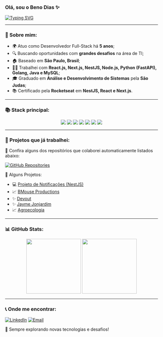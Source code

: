 ### Olá, sou o Beno Dias ✨

[![Typing SVG](https://readme-typing-svg.herokuapp.com?color=%2300FF00&size=22&center=true&vCenter=true&width=500&lines=Desenvolvedor+Full-Stack;Apaixonado+por+tecnologia;Construindo+solu%C3%A7%C3%B5es+inteligentes)](https://git.io/typing-svg)

---

### 🌟 Sobre mim:

- 🌍 Atuo como Desenvolvedor Full-Stack há **5 anos**;
- 🔍 Buscando oportunidades com **grandes desafios** na área de TI;
- 🏠 Baseado em **São Paulo, Brasil**;
- 👨‍💻 Trabalhei com **React.js, Next.js, NestJS, Node.js, Python (FastAPI), Golang, Java e MySQL**;
- 🎓 Graduado em **Análise e Desenvolvimento de Sistemas** pela **São Judas**;
- 📚 Certificado pela **Rocketseat** em **NestJS, React e Next.js**.

---

### 📚 Stack principal:

<div align="center">
  <img src="https://img.shields.io/badge/React-20232A?style=for-the-badge&logo=react&logoColor=61DAFB" />
  <img src="https://img.shields.io/badge/Node.js-43853D?style=for-the-badge&logo=node.js&logoColor=white" />
  <img src="https://img.shields.io/badge/NestJS-E0234E?style=for-the-badge&logo=nestjs&logoColor=white" />
  <img src="https://img.shields.io/badge/TypeScript-3178C6?style=for-the-badge&logo=typescript&logoColor=white" />
  <img src="https://img.shields.io/badge/TailwindCSS-38B2AC?style=for-the-badge&logo=tailwind-css&logoColor=white" />
  <img src="https://img.shields.io/badge/FastAPI-009688?style=for-the-badge&logo=fastapi&logoColor=white" />
  <img src="https://img.shields.io/badge/PostgreSQL-316192?style=for-the-badge&logo=postgresql&logoColor=white" />
</div>

---

### 💪 Projetos que já trabalhei:

🔹 Confira alguns dos repositórios que colaborei automaticamente listados abaixo:

[![GitHub Repositories](https://github-readme-stats.vercel.app/api?username=beno1234&show_icons=true&theme=radical&count_private=true)](https://github.com/beno1234?tab=repositories)

🔹 Alguns Projetos:
- 💻 [Projeto de Notificações (NestJS)](https://github.com/beno1234/notifications-nestjs)
- 📈 [BMouse Productions](https://www.bmouseproductions.com/)
- ✨ [Devout](https://devout-sage.vercel.app/)
- ✨ [Jayme Jonjardim](https://website-jayme.vercel.app/)
- 📈 [Agroecologia](https://site-agroecologia.vercel.app/)

---

### 📊 GitHub Stats:

<div align="center">
  <img height="180em" src="https://github-readme-streak-stats.herokuapp.com/?user=beno1234&theme=radical"/>
  <img height="180em" src="https://github-readme-stats.vercel.app/api/top-langs/?username=beno1234&layout=compact&langs_count=6&theme=radical"/>
</div>

---

### 📞 Onde me encontrar:

[![LinkedIn](https://img.shields.io/badge/LinkedIn-0A66C2?style=for-the-badge&logo=linkedin&logoColor=white)](https://www.linkedin.com/in/beno-dias-5b5a45211/) 
[![Email](https://img.shields.io/badge/Email-D14836?style=for-the-badge&logo=gmail&logoColor=white)](mailto:benolopesdias@gmail.com)

🚀 Sempre explorando novas tecnologias e desafios!
